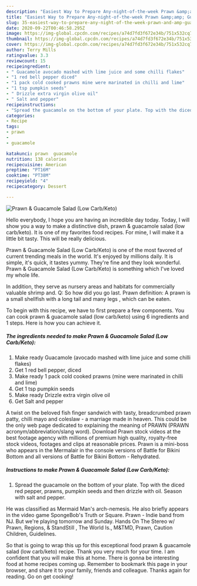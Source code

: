 ```yaml
---
description: "Easiest Way to Prepare Any-night-of-the-week Prawn &amp;amp; Guacamole Salad (Low Carb/Keto)"
title: "Easiest Way to Prepare Any-night-of-the-week Prawn &amp;amp; Guacamole Salad (Low Carb/Keto)"
slug: 35-easiest-way-to-prepare-any-night-of-the-week-prawn-and-amp-guacamole-salad-low-carb-keto
date: 2020-09-22T00:46:58.295Z
image: https://img-global.cpcdn.com/recipes/a74d7fd3f672e34b/751x532cq70/prawn-guacamole-salad-low-carbketo-recipe-main-photo.jpg
thumbnail: https://img-global.cpcdn.com/recipes/a74d7fd3f672e34b/751x532cq70/prawn-guacamole-salad-low-carbketo-recipe-main-photo.jpg
cover: https://img-global.cpcdn.com/recipes/a74d7fd3f672e34b/751x532cq70/prawn-guacamole-salad-low-carbketo-recipe-main-photo.jpg
author: Terry Mills
ratingvalue: 3.3
reviewcount: 15
recipeingredient:
- " Guacamole avocado mashed with lime juice and some chilli flakes"
- "1 red bell pepper diced"
- "1 pack cold cooked prawns mine were marinated in chilli and lime"
- "1 tsp pumpkin seeds"
- " Drizzle extra virgin olive oil"
- " Salt and pepper"
recipeinstructions:
- "Spread the guacamole on the bottom of your plate. Top with the diced red pepper, prawns, pumpkin seeds and then drizzle with oil. Season with salt and pepper."
categories:
- Recipe
tags:
- prawn
- 
- guacamole

katakunci: prawn  guacamole 
nutrition: 138 calories
recipecuisine: American
preptime: "PT16M"
cooktime: "PT38M"
recipeyield: "4"
recipecategory: Dessert

---
```



![Prawn &amp; Guacamole Salad (Low Carb/Keto)](https://img-global.cpcdn.com/recipes/a74d7fd3f672e34b/751x532cq70/prawn-guacamole-salad-low-carbketo-recipe-main-photo.jpg)

Hello everybody, I hope you are having an incredible day today. Today, I will show you a way to make a distinctive dish, prawn &amp; guacamole salad (low carb/keto). It is one of my favorites food recipes. For mine, I will make it a little bit tasty. This will be really delicious.

Prawn &amp; Guacamole Salad (Low Carb/Keto) is one of the most favored of current trending meals in the world. It's enjoyed by millions daily. It is simple, it's quick, it tastes yummy. They're fine and they look wonderful. Prawn &amp; Guacamole Salad (Low Carb/Keto) is something which I've loved my whole life.

In addition, they serve as nursery areas and habitats for commercially valuable shrimp and. Q: So how did you go last. Prawn definition: A prawn is a small shellfish with a long tail and many legs , which can be eaten.


To begin with this recipe, we have to first prepare a few components. You can cook prawn &amp; guacamole salad (low carb/keto) using 6 ingredients and 1 steps. Here is how you can achieve it.

##### The ingredients needed to make Prawn &amp; Guacamole Salad (Low Carb/Keto):

1. Make ready  Guacamole (avocado mashed with lime juice and some chilli flakes)
1. Get 1 red bell pepper, diced
1. Make ready 1 pack cold cooked prawns (mine were marinated in chilli and lime)
1. Get 1 tsp pumpkin seeds
1. Make ready  Drizzle extra virgin olive oil
1. Get  Salt and pepper


A twist on the beloved fish finger sandwich with tasty, breadcrumbed prawn patty, chilli mayo and coleslaw - a marriage made in heaven. This could be the only web page dedicated to explaining the meaning of PRAWN (PRAWN acronym/abbreviation/slang word). Download Prawn stock videos at the best footage agency with millions of premium high quality, royalty-free stock videos, footages and clips at reasonable prices. Prawn is a mini-boss who appears in the Mermalair in the console versions of Battle for Bikini Bottom and all versions of Battle for Bikini Bottom - Rehydrated. 

##### Instructions to make Prawn &amp; Guacamole Salad (Low Carb/Keto):

1. Spread the guacamole on the bottom of your plate. Top with the diced red pepper, prawns, pumpkin seeds and then drizzle with oil. Season with salt and pepper.


He was classified as Mermaid Man&#39;s arch-nemesis. He also briefly appears in the video game SpongeBob&#39;s Truth or Square. Prawn - Indie band from NJ. But we&#39;re playing tomorrow and Sunday. Hands On The Stereo w/ Prawn, Regions, &amp; StandStill , The World Is., M&amp;TMD, Prawn, Caution Children, Guidelines. 

So that is going to wrap this up for this exceptional food prawn &amp; guacamole salad (low carb/keto) recipe. Thank you very much for your time. I am confident that you will make this at home. There is gonna be interesting food at home recipes coming up. Remember to bookmark this page in your browser, and share it to your family, friends and colleague. Thanks again for reading. Go on get cooking!
